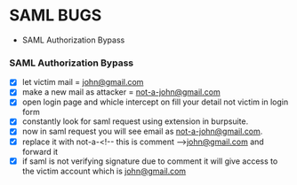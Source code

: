 # SAML BUGS

* SAML Authorization Bypass

### SAML Authorization Bypass

- [x] let victim mail = john@gmail.com
- [x] make a new mail as attacker = not-a-john@gmail.com
- [x] open login page and whicle intercept on fill your detail not victim in login form
- [x] constantly look for saml request using extension in burpsuite.
- [x] now in saml request you will see email as not-a-john@gmail.com.
- [x] replace it with not-a-\<!-- this is comment -->john@gmail.com and forward it
- [x] if saml is not verifying signature due to comment it will give access to the victim account which is john@gmail.com
